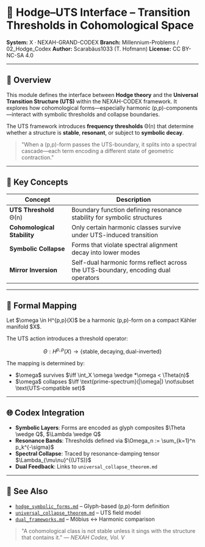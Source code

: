 # 🔗 Hodge–UTS Interface – Transition Thresholds in Cohomological Space

**System:** X · NEXAH-GRAND-CODEX
**Branch:** Millennium-Problems / 02\_Hodge\_Codex
**Author:** Scarabäus1033 (T. Hofmann)
**License:** CC BY-NC-SA 4.0

---

## 📖 Overview

This module defines the interface between **Hodge theory** and the **Universal Transition Structure (UTS)** within the NEXAH-CODEX framework. It explores how cohomological forms—especially harmonic (p,p)-components—interact with symbolic thresholds and collapse boundaries.

The UTS framework introduces **frequency thresholds** Θ(n) that determine whether a structure is **stable**, **resonant**, or subject to **symbolic decay**.

> "When a (p,p)-form passes the UTS-boundary, it splits into a spectral cascade—each term encoding a different state of geometric contraction."

---

## 🔶 Key Concepts

| Concept                     | Description                                                                       |
| --------------------------- | --------------------------------------------------------------------------------- |
| **UTS Threshold** Θ(n)      | Boundary function defining resonance stability for symbolic structures            |
| **Cohomological Stability** | Only certain harmonic classes survive under UTS-induced transition                |
| **Symbolic Collapse**       | Forms that violate spectral alignment decay into lower modes                      |
| **Mirror Inversion**        | Self-dual harmonic forms reflect across the UTS-boundary, encoding dual operators |

---

## 🔬 Formal Mapping

Let \$\omega \in H^{p,p}(X)\$ be a harmonic (p,p)-form on a compact Kähler manifold \$X\$.

The UTS action introduces a threshold operator:

$$
\Theta: H^{p,p}(X) \rightarrow \{\text{stable}, \text{decaying}, \text{dual-inverted}\}
$$

The mapping is determined by:

* \$\omega\$ survives \$\iff \int\_X \omega \wedge \*\omega < \Theta(n)\$
* \$\omega\$ collapses \$\iff \text{prime-spectrum}(|\omega|) \not\subset \text{UTS-compatible set}\$

---

## 🌐 Codex Integration

* **Symbolic Layers**: Forms are encoded as glyph composites \$\Theta \wedge Q\$, \$\Lambda \wedge Q\$
* **Resonance Bands**: Thresholds defined via \$\Omega\_n := \sum\_{k=1}^n p\_k^{-\sigma}\$
* **Spectral Collapse**: Traced by resonance-damping tensor \$\Lambda\_{\mu\nu}^{(UTS)}\$
* **Dual Feedback**: Links to `universal_collapse_theorem.md`

---

## 🔗 See Also

* [`hodge_symbolic_forms.md`](./hodge_symbolic_forms.md) – Glyph-based (p,p)-form definition
* [`universal_collapse_theorem.md`](../universal_collapse_theorem.md) – UTS field model
* [`dual_frameworks.md`](../dual_frameworks.md) – Möbius ↔ Harmonic comparison

> "A cohomological class is not stable unless it sings with the structure that contains it."
> — *NEXAH Codex, Vol. V*
